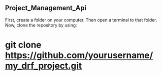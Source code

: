 ## Project_Management_Api

First, create a folder on your computer. Then open a terminal to that folder.
Now, clone the repository by using:
# git clone https://github.com/yourusername/my_drf_project.git
